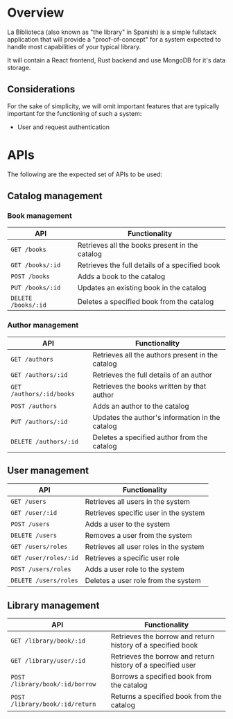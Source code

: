 # Overview

La Biblioteca (also known as "the library" in Spanish) is a simple fullstack application that will provide a "proof-of-concept" for a system expected to handle most capabilities of your typical library.

It will contain a React frontend, Rust backend and use MongoDB for it's data storage.

## Considerations

For the sake of simplicity, we will omit important features that are typically important for the functioning of such a system:

- User and request authentication

# APIs

The following are the expected set of APIs to be used:

## Catalog management

### Book management

| API                 | Functionality                                  |
| ------------------- | ---------------------------------------------- |
| `GET /books`        | Retrieves all the books present in the catalog |
| `GET /books/:id`    | Retrieves the full details of a specified book |
| `POST /books`       | Adds a book to the catalog                     |
| `PUT /books/:id`    | Updates an existing book in the catalog        |
| `DELETE /books/:id` | Deletes a specified book from the catalog      |

### Author management

| API                      | Functionality                                    |
| ------------------------ | ------------------------------------------------ |
| `GET /authors`           | Retrieves all the authors present in the catalog |
| `GET /authors/:id`       | Retrieves the full details of an author          |
| `GET /authors/:id/books` | Retrieves the books written by that author       |
| `POST /authors`          | Adds an author to the catalog                    |
| `PUT /authors/:id`       | Updates the author's information in the catalog  |
| `DELETE /authors/:id`    | Deletes a specified author from the catalog      |

## User management

| API                   | Functionality                          |
| --------------------- | -------------------------------------- |
| `GET /users`          | Retrieves all users in the system      |
| `GET /user/:id`       | Retrieves specific user in the system  |
| `POST /users`         | Adds a user to the system              |
| `DELETE /users`       | Removes a user from the system         |
| `GET /users/roles`    | Retrieves all user roles in the system |
| `GET /user/roles/:id` | Retrieves a specific user role         |
| `POST /users/roles`   | Adds a user role to the system         |
| `DELETE /users/roles` | Deletes a user role from the system    |

## Library management

| API                             | Functionality                                               |
| ------------------------------- | ----------------------------------------------------------- |
| `GET /library/book/:id`         | Retrieves the borrow and return history of a specified book |
| `GET /library/user/:id`         | Retrieves the borrow and return history of a specified user |
| `POST /library/book/:id/borrow` | Borrows a specified book from the catalog                   |
| `POST /library/book/:id/return` | Returns a specified book from the catalog                   |
